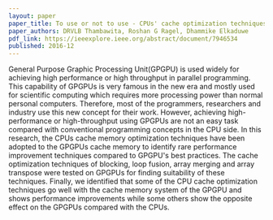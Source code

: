 ```yaml
---
layout: paper
paper_title: To use or not to use - CPUs' cache optimization techniques on GPGPUs
paper_authors: DRVLB Thambawita, Roshan G Ragel, Dhammike Elkaduwe
pdf_link: https://ieeexplore.ieee.org/abstract/document/7946534
published: 2016-12
---
```


General Purpose Graphic Processing Unit(GPGPU) is used widely for achieving high performance or high throughput in parallel programming. This capability of GPGPUs is very famous in the new era and mostly used for scientific computing which requires more processing power than normal personal computers. Therefore, most of the programmers, researchers and industry use this new concept for their work. However, achieving high-performance or high-throughput using GPGPUs are not an easy task compared with conventional programming concepts in the CPU side. In this research, the CPUs cache memory optimization techniques have been adopted to the GPGPUs cache memory to identify rare performance improvement techniques compared to GPGPU's best practices. The cache optimization techniques of blocking, loop fusion, array merging and array transpose were tested on GPGPUs for finding suitability of these techniques. Finally, we identified that some of the CPU cache optimization techniques go well with the cache memory system of the GPGPU and shows performance improvements while some others show the opposite effect on the GPGPUs compared with the CPUs.